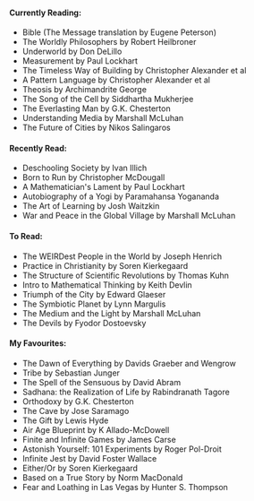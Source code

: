 #### Currently Reading:

- Bible (The Message translation by Eugene Peterson)
- The Worldly Philosophers by Robert Heilbroner
- Underworld by Don DeLillo
- Measurement by Paul Lockhart
- The Timeless Way of Building by Christopher Alexander et al
- A Pattern Language by Christopher Alexander et al
- Theosis by Archimandrite George
- The Song of the Cell by Siddhartha Mukherjee
- The Everlasting Man by G.K. Chesterton
- Understanding Media by Marshall McLuhan
- The Future of Cities by Nikos Salingaros

#### Recently Read:

- Deschooling Society by Ivan Illich
- Born to Run by Christopher McDougall
- A Mathematician's Lament by Paul Lockhart
- Autobiography of a Yogi by Paramahansa Yogananda
- The Art of Learning by Josh Waitzkin
- War and Peace in the Global Village by Marshall McLuhan

#### To Read:

- The WEIRDest People in the World by Joseph Henrich
- Practice in Christianity by Soren Kierkegaard
- The Structure of Scientific Revolutions by Thomas Kuhn
- Intro to Mathematical Thinking by Keith Devlin
- Triumph of the City by Edward Glaeser
- The Symbiotic Planet by Lynn Margulis
- The Medium and the Light by Marshall McLuhan
- The Devils by Fyodor Dostoevsky

#### My Favourites:

- The Dawn of Everything by Davids Graeber and Wengrow
- Tribe by Sebastian Junger
- The Spell of the Sensuous by David Abram
- Sadhana: the Realization of Life by Rabindranath Tagore
- Orthodoxy by G.K. Chesterton
- The Cave by Jose Saramago
- The Gift by Lewis Hyde
- Air Age Blueprint by K Allado-McDowell
- Finite and Infinite Games by James Carse
- Astonish Yourself: 101 Experiments by Roger Pol-Droit
- Infinite Jest by David Foster Wallace
- Either/Or by Soren Kierkegaard
- Based on a True Story by Norm MacDonald
- Fear and Loathing in Las Vegas by Hunter S. Thompson



